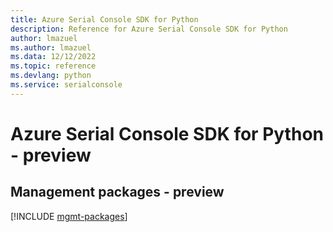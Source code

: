 ```yaml
---
title: Azure Serial Console SDK for Python
description: Reference for Azure Serial Console SDK for Python
author: lmazuel
ms.author: lmazuel
ms.data: 12/12/2022
ms.topic: reference
ms.devlang: python
ms.service: serialconsole
---
```

# Azure Serial Console SDK for Python - preview

## Management packages - preview
[!INCLUDE [mgmt-packages](serial-console-mgmt-index.md)]